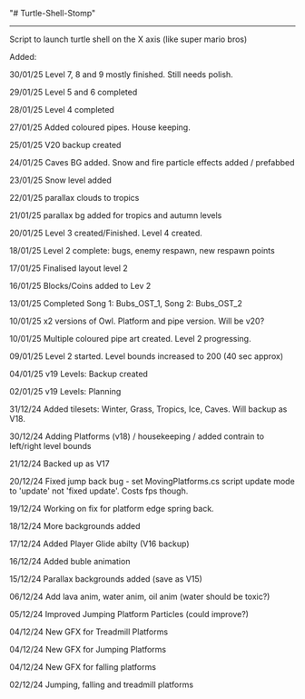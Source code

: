 "# Turtle-Shell-Stomp" 
__________________________

Script to launch turtle shell on the X axis (like super mario bros)

Added:

30/01/25 Level 7, 8 and 9 mostly finished.  Still needs polish.

29/01/25 Level 5 and 6 completed

28/01/25 Level 4 completed

27/01/25 Added coloured pipes.  House keeping.

25/01/25 V20 backup created

24/01/25 Caves BG added.  Snow and fire particle effects added / prefabbed

23/01/25 Snow level added

22/01/25 parallax clouds to tropics

21/01/25 parallax bg added for tropics and autumn levels

20/01/25 Level 3 created/Finished. Level 4 created.

18/01/25 Level 2 complete: bugs, enemy respawn, new respawn points

17/01/25 Finalised layout level 2

16/01/25 Blocks/Coins added to Lev 2

13/01/25 Completed Song 1: Bubs_OST_1, Song 2: Bubs_OST_2

10/01/25 x2 versions of Owl.  Platform and pipe version.  Will be v20?

10/01/25 Multiple coloured pipe art created.  Level 2 progressing.

09/01/25 Level 2 started. Level bounds increased to 200 (40 sec approx) 

04/01/25 v19 Levels: Backup created

02/01/25 v19 Levels: Planning

31/12/24 Added tilesets: Winter, Grass, Tropics, Ice, Caves.  Will backup as V18.

30/12/24 Adding Platforms (v18) / housekeeping / added contrain to left/right level bounds

21/12/24 Backed up as V17

20/12/24 Fixed jump back bug - set MovingPlatforms.cs script update mode to 'update' not 'fixed update'.  Costs fps though.

19/12/24 Working on fix for platform edge spring back.

18/12/24 More backgrounds added

17/12/24 Added Player Glide abilty (V16 backup)

16/12/24 Added buble animation

15/12/24 Parallax backgrounds added (save as V15)

06/12/24 Add lava anim, water anim, oil anim (water should be toxic?)

05/12/24 Improved Jumping Platform Particles (could improve?)

04/12/24 New GFX for Treadmill Platforms

04/12/24 New GFX for Jumping Platforms

04/12/24 New GFX for falling platforms

02/12/24 Jumping, falling and treadmill platforms



